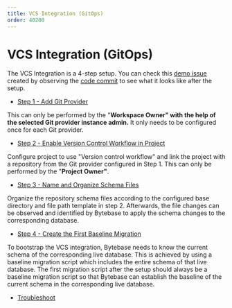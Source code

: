 ```yaml
---
title: VCS Integration (GitOps)
order: 40200
---
```


# VCS Integration (GitOps)

The VCS Integration is a 4-step setup. You can check this [demo issue](https://demo.bytebase.com/issue/add-createdat-column-to-userpostcomment-table-for-dev-environment-13008) created by observing the [code commit](https://gitlab.bytebase.com/bytebase-demo/blog/-/commit/171ceaf7659ceb8e495aa3ef356ec686656f9dc0) to see what it looks like after the setup.

- [Step 1 - Add Git Provider](/docs/use-bytebase/vcs-integration/add-git-provider)

This can only be performed by the "**Workspace Owner" with the help of the selected Git provider instance admin.** It only needs to be configured once for each Git provider.

- [Step 2 - Enable Version Control Workflow in Project](/docs/use-bytebase/vcs-integration/enable-version-control-workflow)

Configure project to use "Version control workflow" and link the project with a repository from the Git provider configured in Step 1. This can only be performed by the "**Project Owner"**.

- [Step 3 - Name and Organize Schema Files](/docs/use-bytebase/vcs-integration/name-and-organize-schema-files)

Organize the repository schema files according to the configured base directory and file path template in step 2. Afterwards, the file changes can be observed and identified by Bytebase to apply the schema changes to the corresponding database.

- [Step 4 - Create the First Baseline Migration](/docs/use-bytebase/vcs-integration/create-the-first-baseline-migration)

To bootstrap the VCS integration, Bytebase needs to know the current schema of the corresponding live database. This is achieved by using a baseline migration script which includes the entire schema of that live database. The first migration script after the setup should always be a baseline migration script so that Bytebase can establish the baseline of the current schema in the corresponding live database.

- [Troubleshoot](/docs/use-bytebase/vcs-integration/troubleshoot)
